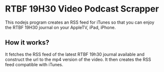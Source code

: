 # RTBF 19H30 Video Podcast Scrapper
This nodejs program creates an RSS feed for iTunes so that you can enjoy the RTBF 19H30 journal on your AppleTV, iPad, iPhone.

## How it works?
It fetches the RSS feed of the latest RTBF 19h30 journal available and construct the url to the mp4 version of the video. It then creates the RSS feed compatible with iTunes.
